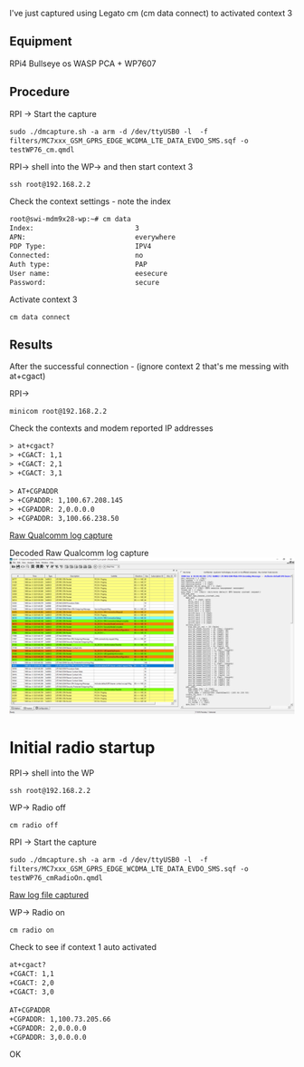 I've just captured using Legato cm (cm data connect) to activated context 3


## Equipment
RPi4 Bullseye os
WASP PCA + WP7607 

## Procedure

RPI -> Start the capture
```
sudo ./dmcapture.sh -a arm -d /dev/ttyUSB0 -l  -f filters/MC7xxx_GSM_GPRS_EDGE_WCDMA_LTE_DATA_EVDO_SMS.sqf -o testWP76_cm.qmdl
```

RPI-> shell into the WP->  and then start context 3
```
ssh root@192.168.2.2
```

Check the context settings - note the index
```
root@swi-mdm9x28-wp:~# cm data
Index:                         3
APN:                           everywhere
PDP Type:                      IPV4
Connected:                     no
Auth type:                     PAP
User name:                     eesecure
Password:                      secure
```

Activate context 3
```
cm data connect
```


## Results

After the successful connection -  (ignore context 2 that's me messing with at+cgact)

RPI-> 
```
minicom root@192.168.2.2
```


Check the contexts and modem reported IP addresses

```
> at+cgact?
> +CGACT: 1,1
> +CGACT: 2,1
> +CGACT: 3,1

> AT+CGPADDR
> +CGPADDR: 1,100.67.208.145
> +CGPADDR: 2,0.0.0.0
> +CGPADDR: 3,100.66.238.50
```

[Raw Qualcomm log capture](./testWP76_cm.qmdl)  

Decoded Raw Qualcomm log capture
![Sierra DM log decode](./WP_CM_QualcomDMDecode_1.png)


# Initial radio startup

RPI-> shell into the WP  
```
ssh root@192.168.2.2
```
WP-> Radio off  
```
cm radio off
```


RPI -> Start the capture  
```
sudo ./dmcapture.sh -a arm -d /dev/ttyUSB0 -l  -f filters/MC7xxx_GSM_GPRS_EDGE_WCDMA_LTE_DATA_EVDO_SMS.sqf -o testWP76_cmRadioOn.qmdl
```

[Raw log file captured](./testWP76_cmRadioOn.qmdl)

WP-> Radio on  
```
cm radio on
```

Check to see if context 1 auto activated
```
at+cgact?
+CGACT: 1,1
+CGACT: 2,0
+CGACT: 3,0

AT+CGPADDR
+CGPADDR: 1,100.73.205.66
+CGPADDR: 2,0.0.0.0
+CGPADDR: 3,0.0.0.0
```



OK 
